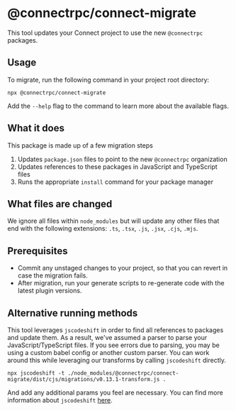 # @connectrpc/connect-migrate

This tool updates your Connect project to use the new `@connectrpc` packages.

## Usage

To migrate, run the following command in your project root directory:

```shell
npx @connectrpc/connect-migrate
```

Add the `--help` flag to the command to learn more about the available flags.

## What it does

This package is made up of a few migration steps

1. Updates `package.json` files to point to the new `@connectrpc` organization
1. Updates references to these packages in JavaScript and TypeScript files
1. Runs the appropriate `install` command for your package manager

## What files are changed

We ignore all files within `node_modules` but will update any other files that
end with the following extensions: `.ts`, `.tsx`, `.js`, `.jsx`, `.cjs`, `.mjs`.

## Prerequisites

- Commit any unstaged changes to your project, so that you can revert in case the
  migration fails.
- After migration, run your generate scripts to re-generate code with the latest
  plugin versions.

## Alternative running methods

This tool leverages `jscodeshift` in order to find all references to packages and
update them. As a result, we've assumed a parser to parse your JavaScript/TypeScript
files. If you see errors due to parsing, you may be using a custom babel config
or another custom parser. You can work around this while leveraging our
transforms by calling `jscodeshift` directly.

```shell
npx jscodeshift -t ./node_modules/@connectrpc/connect-migrate/dist/cjs/migrations/v0.13.1-transform.js .
```

And add any additional params you feel are necessary. You can find more
information about `jscodeshift` [here](https://github.com/facebook/jscodeshift/blob/main/README.md#usage-cli).
